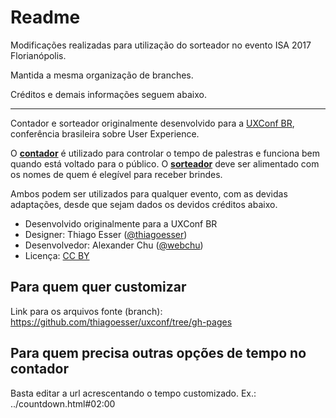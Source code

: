 # Readme 

Modificações realizadas para utilização do sorteador no evento ISA 2017 Florianópolis. 

Mantida a mesma organização de branches.

Créditos e demais informações seguem abaixo.

--------------------------------------------------------------------------------------

Contador e sorteador originalmente desenvolvido para a [UXConf BR](http://www.uxconf.com.br), conferência brasileira sobre User Experience. 

O [**contador**](https://thiagoesser.github.io/uxconf/countdown.html) é utilizado para controlar o tempo de palestras e funciona bem quando está voltado para o público. O [**sorteador**](https://thiagoesser.github.io/uxconf/random.html) deve ser alimentado com os nomes de quem é elegível para receber brindes.

Ambos podem ser utilizados para qualquer evento, com as devidas adaptações, desde que sejam dados os devidos créditos abaixo.

* Desenvolvido originalmente para a UXConf BR
* Designer: Thiago Esser ([@thiagoesser](https://github.com/thiagoesser))
* Desenvolvedor: Alexander Chu ([@webchu](https://github.com/webchu))
* Licença: [CC BY](https://creativecommons.org/licenses/by/4.0/)

## Para quem quer customizar 
Link para os arquivos fonte (branch): https://github.com/thiagoesser/uxconf/tree/gh-pages

## Para quem precisa outras opções de tempo no contador
Basta editar a url acrescentando o tempo customizado. Ex.: ../countdown.html#02:00
